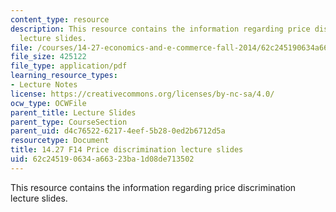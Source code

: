 ```yaml
---
content_type: resource
description: This resource contains the information regarding price discrimination
  lecture slides.
file: /courses/14-27-economics-and-e-commerce-fall-2014/62c245190634a66323ba1d08de713502_MIT14_27F14_lecslide13.pdf
file_size: 425122
file_type: application/pdf
learning_resource_types:
- Lecture Notes
license: https://creativecommons.org/licenses/by-nc-sa/4.0/
ocw_type: OCWFile
parent_title: Lecture Slides
parent_type: CourseSection
parent_uid: d4c76522-6217-4eef-5b28-0ed2b6712d5a
resourcetype: Document
title: 14.27 F14 Price discrimination lecture slides
uid: 62c24519-0634-a663-23ba-1d08de713502
---
```

This resource contains the information regarding price discrimination lecture slides.